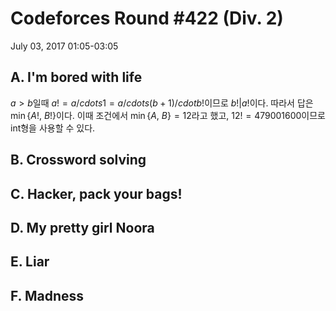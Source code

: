 # Codeforces Round #422 (Div. 2)
July 03, 2017
01:05-03:05

## A. I'm bored with life
$a > b$일때 $a! = a /cdots 1 = a /cdots (b + 1) /cdot b!$이므로 $b! | a!$이다. 따라서 답은 $\min\left\{ A!,\ B! \right\}$이다. 이때 조건에서 $\min\left\{ A,\ B \right\} = 12$라고 했고, $12! = 479001600$이므로 int형을 사용할 수 있다.

## B. Crossword solving


## C. Hacker, pack your bags!


## D. My pretty girl Noora


## E. Liar


## F. Madness

